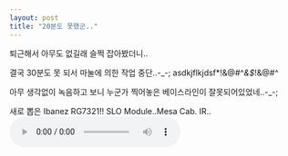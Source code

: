 ```yaml
---
layout: post
title: "20분도 못했군.."
---
```


퇴근해서 아무도 없길래 슬쩍 잡아봤더니..

결국 30분도 못 되서 마눌에 의한 작업 중단..-_-; asdkjflkjdsf*!&amp;@#^*&amp;$*!&amp;@#^

아무 생각없이 녹음하고 보니 누군가 찍어놓은 베이스라인이 잘못되어있었네..-_-;

새로 뽑은 Ibanez RG7321!! SLO Module..Mesa Cab. IR..
<audio src="/assets/images/b0a9a0472c39577f508181cadd9e2da8.mp3" controls preload></audio>



